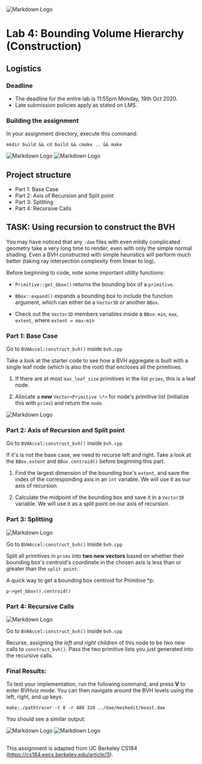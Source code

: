 ![Markdown Logo](manual_images/tank.jpg)

# Lab 4: Bounding Volume Hierarchy (Construction)

## Logistics

### Deadline
* The deadline for the entire lab is 11:55pm Monday, 19th Oct 2020.
* Late submission policies apply as stated on LMS.

### Building the assignment

In your assignment directory, execute this command:

```
mkdir build && cd build && cmake .. && make
```

![Markdown Logo](manual_images/beast.png)
![Markdown Logo](manual_images/cow.png)

## Project structure

- Part 1: Base Case
- Part 2: Axis of Recursion and Split point
- Part 3: Splitting
- Part 4: Recursive Calls

## TASK: Using recursion to construct the BVH

You may have noticed that any `.dae` files with even mildly complicated geometry take a very long time to render, even with only the simple normal shading. Even a BVH constructed with simple heuristics will perform much better (taking ray intersection complexity from linear to log).

Before beginning to code, note some important utility functions:
- `Primitive::get_bbox()` returns the bounding box of a `primitive`. 

- `BBox::expand()` expands a bounding box to include the function argument, which can either be a `Vector3D` or another `BBox`. 

- Check out the `Vector3D` members variables inside a `BBox`: `min`, `max`, `extent`, where `extent = max-min`

### Part 1: Base Case

Go to `BVHAccel:construct_bvh()` inside `bvh.cpp`

Take a look at the starter code to see how a BVH aggregate is built with a single leaf node (which is also the root) that encloses all the primitives.

1) If there are at most `max_leaf_size` primitives in the list `prims`, this is a leaf node. 

2) Allocate a **new** `Vector<Primitive \*>` for node's primitive list (initialize this with `prims`) and return the `node`.

![Markdown Logo](manual_images/bounding1.png)

### Part 2: Axis of Recursion and Split point

Go to `BVHAccel:construct_bvh()` inside `bvh.cpp`

If it's is not the base case, we need to recurse left and right. Take a look at the `BBox.extent` and `BBox.centroid()` before beginning this part. 

1) Find the largest dimension of the bounding box's `extent`, and save the index of the corresponding axis in an `int` variable. We will use it as our axis of recursion.

2) Calculate the midpoint of the bounding box and save it in a `Vector3D` variable. We will use it as a split point on our axis of recursion.

### Part 3: Splitting

![Markdown Logo](manual_images/cubeSplit.png)

Go to `BVHAccel:construct_bvh()` inside `bvh.cpp`

Split all primitives in `prims` into **two new vectors** based on whether their bounding box's centroid's coordinate in the chosen axis is less than or greater than the `split point`. 

A quick way to get a bounding box centroid for Primitive \*p:

    p->get_bbox().centroid()

### Part 4: Recursive Calls

![Markdown Logo](manual_images/recursion.png)

Go to `BVHAccel:construct_bvh()` inside `bvh.cpp`

Recurse, assigning the *left and right children* of this node to be two new calls to `construct_bvh()`. Pass the two primitive lists you just generated into the recursive calls.

### Final Results:

To test your implementation, run the following command, and press **V** to enter BVHviz mode. 
You can then navigate around the BVH levels using the left, right, and up keys.

    make;./pathtracer -t 8 -r 480 320 ../dae/meshedit/beast.dae

You should see a similar output:

![Markdown Logo](manual_images/beastBVH.png)
![Markdown Logo](manual_images/cowBVH.png)


## 
##

This assignment is adapted from UC Berkeley CS184 (https://cs184.eecs.berkeley.edu/article/3).


